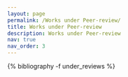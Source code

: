 ```yaml
---
layout: page
permalink: /Works under Peer-review/
title: Works under Peer-review
description: Works under Peer-review
nav: true
nav_order: 3
---
```

<!-- _pages/publications.md -->

<div class="publications">
{% bibliography -f under_reviews %}
</div>


